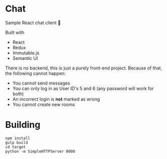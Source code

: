 # Chat

Sample React chat client :whale:

Built with
- React
- Redux
- Immutable.js
- Semantic UI

There is no backend, this is just a purely front-end project.
Because of that, the following cannot happen:
- You cannot send messages
- You can only log in as User ID's 5 and 6 (any password will work for both)
- An incorrect login is __not__ marked as wrong
- You cannot create new rooms

# Building

```
npm install
gulp build
cd target
python -m SimpleHTTPServer 8000
```
